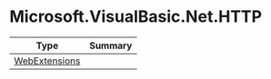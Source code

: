 ﻿
# Microsoft.VisualBasic.Net.HTTP

|Type|Summary|
|----|-------|
|<a href="#" onClick="load('/docs/Microsoft.VisualBasic.Net.HTTP/WebExtensions.md')">WebExtensions</a>||

